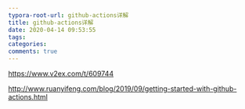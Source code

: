 ```yaml
---
typora-root-url: github-actions详解
title: github-actions详解
date: 2020-04-14 09:53:55
tags:
categories: 
comments: true
---
```






https://www.v2ex.com/t/609744

http://www.ruanyifeng.com/blog/2019/09/getting-started-with-github-actions.html